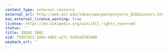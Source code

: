 ```yaml
---
content_type: external-resource
external_url: http://web.mit.edu/ideas/www/pastprojects_0102winners.htm#5
has_external_license_warning: true
license: https://en.wikipedia.org/wiki/All_rights_reserved
status: ''
title: IDEAS 2002
uid: 75957912-5d4a-4d62-a27c-5265e6f83468
wayback_url: ''
---
```

